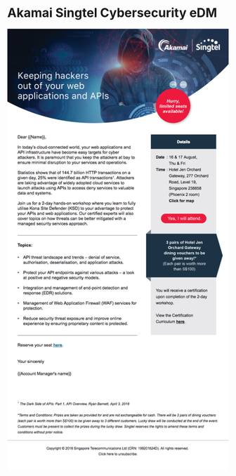 # Akamai Singtel Cybersecurity eDM
![Preview](https://github.com/gbjack/akamai-singtel-cybersecurity/blob/master/preview.png)
